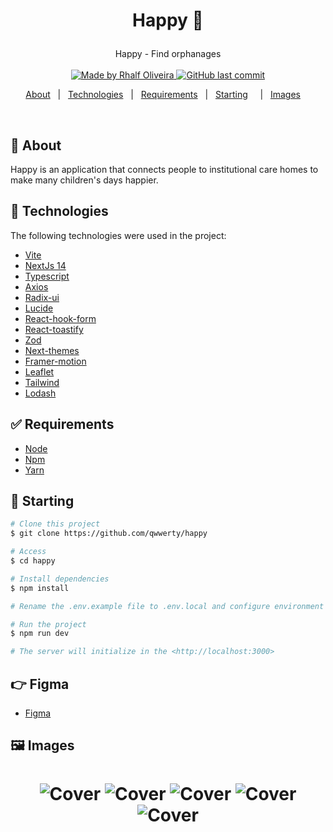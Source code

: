 <h1 align="center">


Happy :rocket:

</h1>

<p align="center">
  Happy - Find orphanages
  <br>
  <br>

  <a href="www.linkedin.com/in/rhalfoliveira">
    <img alt="Made by Rhalf Oliveira" src="https://img.shields.io/badge/made%20by-Rhalf%20Oliveira-%237519C1">
  </a>
  <a href="https://github.com/qwwerty/happy/commits/master">
    <img alt="GitHub last commit" src="https://img.shields.io/github/last-commit/qwwerty/happy">
  </a>

</p>

<p align="center">
  <a href="#dart-sobre">About</a> &#xa0; | &#xa0; 
  <a href="#rocket-tecnologias">Technologies</a> &#xa0; | &#xa0;
  <a href="#white_check_mark-requerimentos">Requirements</a> &#xa0; | &#xa0;
  <a href="#checkered_flag-começando">Starting</a> &#xa0; &#xa0; | &#xa0;
  <a href="#framed_picture-imagens">Images</a> &#xa0; &#xa0;
</p>

<br>

## :dart: About

Happy is an application that connects people to institutional care homes to make many children's days happier.

## :rocket: Technologies

The following technologies were used in the project:

- [Vite](https://vitejs.dev/)
- [NextJs 14](https://nextjs.org/)
- [Typescript](https://www.typescriptlang.org/)
- [Axios](https://axios-http.com/)
- [Radix-ui](https://www.radix-ui.com/)
- [Lucide](https://lucide.dev/)
- [React-hook-form](https://react-hook-form.com/)
- [React-toastify](https://fkhadra.github.io/react-toastify/introduction)
- [Zod](https://zod.dev/)
- [Next-themes](https://github.com/pacocoursey/next-themes)
- [Framer-motion](https://www.framer.com/motion/)
- [Leaflet](https://leafletjs.com/)
- [Tailwind](https://tailwindcss.com/)
- [Lodash](https://lodash.com/)

## :white_check_mark: Requirements

- [Node](https://nodejs.org/en/)
- [Npm](https://www.npmjs.com/)
- [Yarn](https://yarnpkg.com/lang/en/)

## :checkered_flag: Starting

```bash
# Clone this project
$ git clone https://github.com/qwwerty/happy

# Access
$ cd happy

# Install dependencies
$ npm install

# Rename the .env.example file to .env.local and configure environment variables

# Run the project
$ npm run dev

# The server will initialize in the <http://localhost:3000>
```

## :point_right: Figma

- [Figma](<https://www.figma.com/file/IvfKjdAkhV4jOKmnaOjW3D/Happy-Web-(Copy)?type=design&node-id=0%3A1&mode=dev>)

## :framed_picture: Images

<h1 align="center">
    <img alt="Cover" src = "./.github/images/image-01.png" />
    <img alt="Cover" src = "./.github/images/image-02.png" />
    <img alt="Cover" src = "./.github/images/image-03.png" />
    <img alt="Cover" src = "./.github/images/image-04.png" />
    <img alt="Cover" src = "./.github/images/image-05.png" />
</h1>
